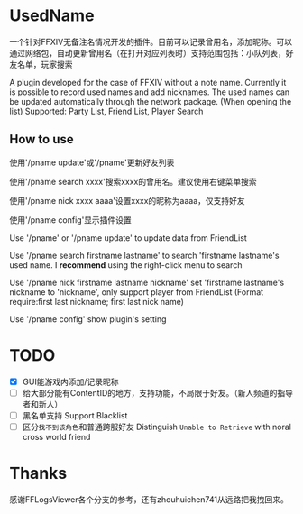 # UsedName

一个针对FFXIV无备注名情况开发的插件。目前可以记录曾用名，添加昵称。可以通过网络包，自动更新曾用名（在打开对应列表时）支持范围包括：小队列表，好友名单，玩家搜索

A plugin developed for the case of FFXIV without a note name. Currently it is possible to record used names and add nicknames. The used names can be updated automatically through the network package. (When opening the list) Supported: Party List, Friend List, Player Search

## How to use

使用'/pname update'或'/pname'更新好友列表

使用'/pname search xxxx'搜索xxxx的曾用名。建议使用右键菜单搜索

使用'/pname nick xxxx aaaa'设置xxxx的昵称为aaaa，仅支持好友

使用'/pname config'显示插件设置

Use '/pname' or '/pname update' to update data from FriendList

Use '/pname search firstname lastname' to search 'firstname lastname's used name. I **recommend** using the right-click menu to search

Use '/pname nick firstname lastname nickname' set 'firstname lastname's nickname to 'nickname', only support player from FriendList (Format require:first last nickname; first last nick name)

Use '/pname config' show plugin's setting

# TODO
- [x] GUI能游戏内添加/记录昵称
- [ ] 给大部分能有ContentID的地方，支持功能，不局限于好友。（新人频道的指导者和新人）
- [ ] 黑名单支持 Support Blacklist
- [ ] 区分`找不到该角色`和普通跨服好友 Distinguish `Unable to Retrieve` with noral cross world friend

# Thanks
感谢FFLogsViewer各个分支的参考，还有zhouhuichen741从远路把我拽回来。
